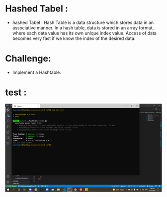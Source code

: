 # Hashed Tabel : 
- hashed Tabel : Hash Table is a data structure which stores data in an associative manner. In a hash table, data is stored in an array format, where each data value has its own unique index value. Access of data becomes very fast if we know the index of the desired data. 

# Challenge: 
- Implement a Hashtable. 

# test :
![test](test-code30.png)
